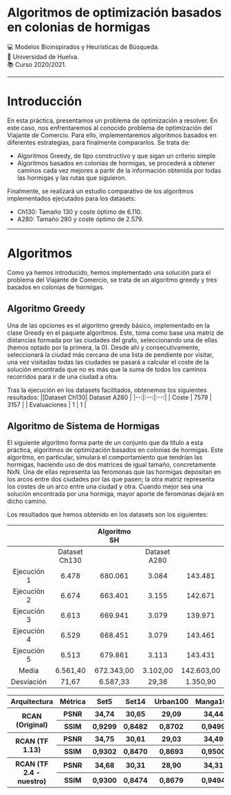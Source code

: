 # Algoritmos de optimización basados en colonias de hormigas
:computer: Modelos Bioinspirados y Heurísticas de Búsqueda.  
:school: Universidad de Huelva.  
:books: Curso 2020/2021.

___

# Introducción
En esta práctica, presentamos un problema de optimización a resolver. En este caso, nos enfrentaremos al conocido problema de optimización del Viajante de Comercio. Para ello, implementaremos algoritmos basados en diferentes estrategias, para finalmente compararlos. Se trata de:
- Algoritmos Greedy, de tipo constructivo y que sigan un criterio simple
- Algoritmos basados en colonias de hormigas, se procederá a obtener caminos cada vez mejores a partir de la información obtenida por todas las hormigas y las rutas que siguieron.   

Finalmente, se realizará un estudio comparativo de los algoritmos implementados ejecutados para los datasets:
- Ch130: Tamaño 130 y coste óptimo de 6.110.
- A280: Tamaño 280 y coste óptimo de 2.579.

___

# Algoritmos
Como ya hemos introducido, hemos implementado una solución para el problema del Viajante de Comercio, se trata de un algoritmo greedy y tres basados en colonias de hormigas.

## Algoritmo Greedy
Una de las opciones es el algoritmo greedy básico, implementado en la clase Greedy en el paquete algoritmos. Éste, toma como base una matriz de distancias formada por las ciudades del grafo, seleccionando una de ellas (hemos optado por la primera, la 0). Desde ahí y consecutivamente, seleccionará la ciudad más cercana de una lista de pendiente por visitar, una vez visitadas todas las ciudades se pasará a calcular el coste de la solución encontrada que no es más que la suma de todos los caminos recorridos para ir de una ciudad a otra.

Tras la ejecución en los datasets facilitados, obtenemos los siguientes resultados:
||Dataset Ch130| Dataset A280 |
|--:|:--:|:--:|
| Coste | 7579 | 3157 |
| Evaluaciones | 1 | 1 |

## Algoritmo de Sistema de Hormigas
El siguiente algoritmo forma parte de un conjunto que da título a esta práctica, algoritmos de optimización basados en colonias de hormigas. Este algoritmo, en particular, simulará el comportamiento que tendrían las hormigas, haciendo uso de dos matrices de igual tamaño, concretamente NxN. Una de ellas representa las feromonas que las hormigas depositan en los arcos entre dos ciudades por las que pasen; la otra matriz representa los costes de un arco entre una ciudad y otra. Cuando mejor sea una solución encontrada por una hormiga, mayor aporte de feromonas dejará en dicho camino.

Los resultados que hemos obtenido en los datasets son los siguientes:

| | | Algoritmo SH | | |
|:--:|:--:|:--:|:--:|:--:|
| | Dataset Ch130 | | Dataset A280 | |
| Ejecución 1 | 6.478 | 680.061 | 3.084 | 143.481 |
| Ejecución 2 | 6.674 | 663.401 | 3.155 | 142.671 |
| Ejecución 3 | 6.613 | 669.941 | 3.079 | 139.971 |
| Ejecución 4 | 6.529 | 668.451 | 3.079 | 143.461 |
| Ejecución 5 | 6.513 | 679.861 | 3.113 | 143.431 |
| Media | 6.561,40 | 672.343,00 | 3.102,00 | 142.603,00 |
| Desviación | 71,67 | 6.587,33 | 29,36 | 1.350,90 |

<table style="width:100%">
    <tr>
        <th>Arquitectura</th>
        <th>Métrica</th>
        <th>Set5</th>
        <th>Set14</th>
        <th>Urban100</th>
        <th>Manga109</th>
    </tr>
    <tr>
        <th rowspan='2'>RCAN (Original)</th>
        <th>PSNR</th>
        <th>34,74</th>
        <th>30,65</th>
        <th>29,09</th>
        <th>34,44</th>
    </tr>
    <tr>
        <th>SSIM</th>
        <th>0,9299</th>
        <th>0,8482</th>
        <th>0,8702</th>
        <th>0,9499</th>
    </tr>
    <tr>
        <th rowspan='2'>RCAN (TF 1.13)</th>
        <th>PSNR</th>
        <th>34,75</th>
        <th>30,61</th>
        <th>29,03</th>
        <th>34,49</th>
    </tr>
    <tr>
        <th>SSIM</th>
        <th>0,9302</th>
        <th>0,8470</th>
        <th>0,8693</th>
        <th>0,9500</th>
    </tr>
    <tr>
        <th rowspan='2'>RCAN (TF 2.4 - nuestro)</th>
        <th>PSNR</th>
        <th>34,68</th>
        <th>30,31</th>
        <th>28,90</th>
        <th>34,31</th>
    </tr>
    <tr>
        <th>SSIM</th>
        <th>0,9300</th>
        <th>0,8474</th>
        <th>0,8679</th>
        <th>0,9494</th>
    </tr>
</table>
